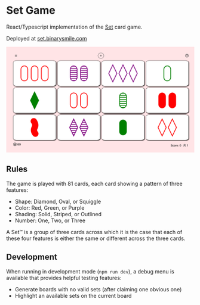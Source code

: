 # Set Game

React/Typescript implementation of the [Set](https://en.wikipedia.org/wiki/Set_(card_game)) card game.

Deployed at [set.binarysmile.com](https://set.binarysmile.com)

![Set Game Screenshot](/public/set-screenshot.png)

## Rules

The game is played with 81 cards, each card showing a pattern of three features:

- Shape: Diamond, Oval, or Squiggle
- Color: Red, Green, or Purple
- Shading: Solid, Striped, or Outlined
- Number: One, Two, or Three

A Set™ is a group of three cards across which it is the case that each of these four features is either the same or different across the three cards.

## Development

When running in development mode (`npm run dev`), a debug menu is available that provides helpful testing features:
- Generate boards with no valid sets (after claiming one obvious one)
- Highlight an available sets on the current board




